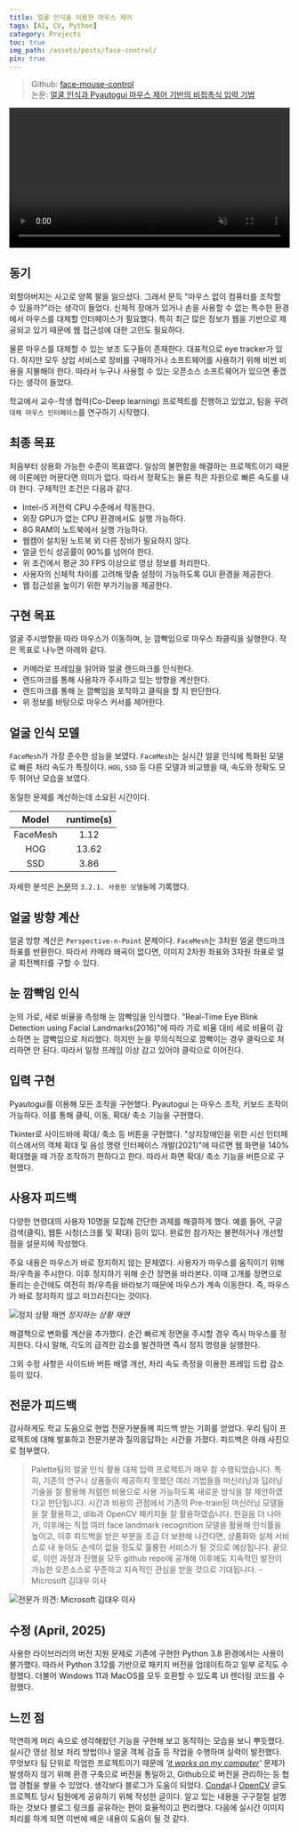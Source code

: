 ```yaml
---
title: 얼굴 인식을 이용한 마우스 제어
tags: [AI, CV, Python]
category: Projects 
toc: true
img_path: /assets/posts/face-control/
pin: true
---
```


> Github: [face-mouse-control](https://github.com/denev6/face-mouse-control)  
> 논문: [얼굴 인식과 Pyautogui 마우스 제어 기반의 비접촉식 입력 기법](https://koreascience.or.kr/article/JAKO202228049092231.page)

<video src="https://github.com/user-attachments/assets/8b51e391-7c63-49dc-920b-28960477943e" width="100%" controls muted></video>

## 동기

외할아버지는 사고로 양쪽 팔을 잃으셨다. 그래서 문득 "마우스 없이 컴퓨터를 조작할 수 있을까?"라는 생각이 들었다. 신체적 장애가 있거나 손을 사용할 수 없는 특수한 환경에서 마우스를 대체할 인터페이스가 필요했다. 특히 최근 많은 정보가 웹을 기반으로 제공되고 있기 때문에 웹 접근성에 대한 고민도 필요하다.

물론 마우스를 대체할 수 있는 보조 도구들이 존재한다. 대표적으로 eye tracker가 있다. 하지만 모두 상업 서비스로 장비를 구매하거나 소프트웨어를 사용하기 위해 비싼 비용을 지불해야 한다. 따라서 누구나 사용할 수 있는 오픈소스 소프트웨어가 있으면 좋겠다는 생각이 들었다.

학교에서 교수-학생 협력(Co-Deep learning) 프로젝트를 진행하고 있었고, 팀을 꾸려 `대체 마우스 인터페이스`를 연구하기 시작했다.

## 최종 목표

처음부터 상용화 가능한 수준이 목표였다. 일상의 불편함을 해결하는 프로젝트이기 때문에 이론에만 머문다면 의미가 없다. 따라서 정확도는 물론 적은 자원으로 빠른 속도를 내야 한다. 구체적인 조건은 다음과 같다.

- Intel-i5 저전력 CPU 수준에서 작동한다.
- 외장 GPU가 없는 CPU 환경에서도 실행 가능하다.
- 8G RAM의 노트북에서 실행 가능하다.
- 웹캠이 설치된 노트북 외 다른 장비가 필요하지 않다.
- 얼굴 인식 성공률이 90%를 넘어야 한다.
- 위 조건에서 평균 30 FPS 이상으로 영상 정보를 처리한다.
- 사용자의 신체적 차이를 고려해 맞춤 설정이 가능하도록 GUI 환경을 제공한다.
- 웹 접근성을 높이기 위한 부가기능을 제공한다.

## 구현 목표

얼굴 주시방향을 따라 마우스가 이동하며, 눈 깜빡임으로 마우스 좌클릭을 실행한다. 작은 목표로 나누면 아래와 같다.

- 카메라로 프레임을 읽어와 얼굴 랜드마크를 인식한다.
- 랜드마크를 통해 사용자가 주시하고 있는 방향을 계산한다.
- 랜드마크를 통해 눈 깜빡임을 포착하고 클릭을 할 지 판단한다.
- 위 정보를 바탕으로 마우스 커서를 제어한다.

## 얼굴 인식 모델

`FaceMesh`가 가장 준수한 성능을 보였다. `FaceMesh`는 실시간 얼굴 인식에 특화된 모델로 빠른 처리 속도가 특징이다. `HOG`, `SSD` 등 다른 모델과 비교했을 때, 속도와 정확도 모두 뛰어난 모습을 보였다.

동일한 문제를 계산하는데 소요된 시간이다.

|Model|runtime(s)|
|:-:|:-:|
|FaceMesh|1.12|
|HOG|13.62|
|SSD|3.86|

자세한 분석은 [논문](https://koreascience.or.kr/article/JAKO202228049092231.page)의 `3.2.1. 사용한 모델들`에 기록했다.

## 얼굴 방향 계산

얼굴 방향 계산은 `Perspective-n-Point` 문제이다. `FaceMesh`는 3차원 얼굴 랜드마크 좌표를 반환한다. 따라서 카메라 왜곡이 없다면, 이미지 2차원 좌표와 3차원 좌표로 얼굴 회전벡터를 구할 수 있다.

## 눈 깜빡임 인식

눈의 가로, 세로 비율을 측정해 눈 깜빡임을 인식했다. "Real-Time Eye Blink Detection using Facial Landmarks(2016)"에 따라 가로 비율 대비 세로 비율이 감소하면 눈 깜빡임으로 처리했다. 하지만 눈을 무의식적으로 깜빡이는 경우 클릭으로 처리하면 안 된다. 따라서 일정 프레임 이상 감고 있어야 클릭으로 이어진다.

## 입력 구현

Pyautogui를 이용해 모든 조작을 구현했다. Pyautogui 는 마우스 조작, 키보드 조작이 가능하다. 이를 통해 클릭, 이동, 확대/ 축소 기능을 구현했다.

Tkinter로 사이드바에 확대/ 축소 등 버튼을 구현했다. "상지장애인을 위한 시선 인터페이스에서의 객체 확대 및 음성 명령 인터페이스 개발(2021)"에 따르면 웹 화면을 140% 확대했을 때 가장 조작하기 편하다고 한다. 따라서 화면 확대/ 축소 기능을 버튼으로 구현했다.

## 사용자 피드백

다양한 연령대의 사용자 10명을 모집해 간단한 과제를 해결하게 했다. 예를 들어, 구글 검색(클릭), 웹툰 시청(스크롤 및 확대) 등이 있다. 완료한 참가자는 불편하거나 개선할 점을 설문지에 작성했다.

주요 내용은 마우스가 바로 정지하지 않는 문제였다. 사용자가 마우스를 움직이기 위해 좌/우측을 주시한다. 이후 정지하기 위해 순간 정면을 바라본다. 이때 고개를 정면으로 돌리는 순간에도 여전히 좌/우측을 바라보기 때문에 마우스가 계속 이동한다. 즉, 마우스가 바로 정지하지 않고 미끄러진다는 것이다.

![정지 상황 재연](stop-sim.png)
_정지하는 상황 재연_

해결책으로 변화률 계산을 추가했다. 순간 빠르게 정면을 주시할 경우 즉시 마우스를 정지한다. 다시 말해, 각도의 급격한 감소를 발견하면 즉시 정지 명령을 실행한다.

그외 수정 사항은 사이드바 버튼 배열 개선, 처리 속도 측정을 이용한 프레임 드랍 감소 등이 있다.

## 전문가 피드백

감사하게도 학교 도움으로 현업 전문가분들께 피드백 받는 기회를 얻었다. 우리 팀이 프로젝트에 대해 발표하고 전문가분과 질의응답하는 시간을 가졌다. 피드백은 아래 사진으로 첨부했다.

> Palette팀의 얼굴 인식 활용 대체 입력 프로젝트가 매우 잘 수행되었습니다. 특히, 기존의 연구나 상품들이 제공하지 못했던 여러 기법들을 머신러닝과 딥러닝 기술을 잘 활용해 저렴한 비용으로 사용 가능하도록 새로운 방식을 잘 제안하였다고 판단됩니다. 시간과 비용의 관점에서 기존의 Pre-train된 머신러닝 모델들을 잘 활용하고, dlib과 OpenCV 패키지들 잘 활용하였습니다. 한걸음 더 나아가, 이후에는 직접 여러 face landmark recognition 모델을 활용해 인식률을 높이고, 이후 피드백을 받은 부분을 조금 더 보완해 나간다면, 상품화와 실제 서비스로 내 놓아도 손색이 없을 정도로 훌륭한 서비스가 될 것으로 예상됩니다. 끝으로, 이런 과정과 진행을 모두 github repo에 공개해 이후에도 지속적인 발전이 가능한 오픈소스로 꾸준하고 지속적인 관심을 받을 것으로 기대됩니다. - Microsoft 김대우 이사

![전문가 의견: Microsoft 김대우 이사](advise.png)

## 수정 (April, 2025)

사용한 라이브러리의 버전 지원 문제로 기존에 구현한 Python 3.8 환경에서는 사용이 불가했다. 따라서 Python 3.12를 기반으로 패키지 버전을 업데이트하고 일부 로직도 수정했다. 더불어 Windows 11과 MacOS를 모두 호환할 수 있도록 UI 렌더링 코드를 수정했다.

## 느낀 점

막연하게 머리 속으로 생각해왔던 기능을 구현해 보고 동작하는 모습을 보니 뿌듯했다. 실시간 영상 정보 처리 방법이나 얼굴 객체 검출 등 작업을 수행하며 실력이 발전했다. 무엇보다 팀 단위로 작업한 프로젝트이기 때문에 _'[it works on my computer](https://donthitsave.com/comic/2016/07/15/it-works-on-my-computer)'_ 문제가 발생하지 않기 위해 환경 구축으로 버전을 통일하고, Github으로 버전을 관리하는 등 협업 경험을 쌓을 수 있었다. 생각보다 블로그가 도움이 되었다. [Conda](https://denev6.tistory.com/entry/Anaconda3)나 [OpenCV](https://denev6.tistory.com/entry/cam-capture) 글도 프로젝트 당시 팀원에게 공유하기 위해 작성한 글이다. 알고 있는 내용을 구구절절 설명하는 것보다 블로그 링크를 공유하는 편이 효율적이고 편리했다. 다음에 실시간 이미지 처리를 하게 되면 이번에 배운 내용이 도움이 될 것 같다.
